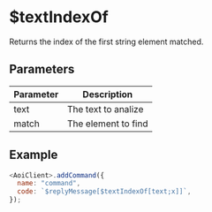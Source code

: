# $textIndexOf

Returns the index of the first string element matched.

## Parameters

| Parameter | Description         |
| --------- | ------------------- |
| text      | The text to analize |
| match     | The element to find |

## Example

```javascript
<AoiClient>.addCommand({
  name: "command",
  code: `$replyMessage[$textIndexOf[text;x]]`,
});
```
